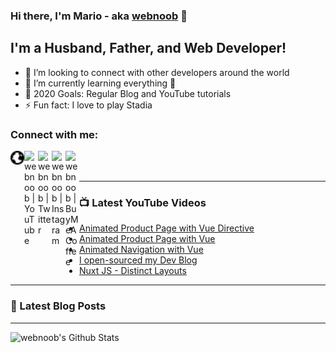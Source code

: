 ### Hi there, I'm Mario - aka [webnoob][website] 👋

## I'm a Husband, Father, and Web Developer!
- 👯 I’m looking to connect with other developers around the world
- 🌱 I’m currently learning everything 🤣
- 🥅 2020 Goals: Regular Blog and YouTube tutorials
- ⚡ Fun fact: I love to play Stadia

### Connect with me:

[<img align="left" alt="weboob.dev" width="22px" src="https://raw.githubusercontent.com/iconic/open-iconic/master/svg/globe.svg" />][website]
[<img align="left" alt="webnoob | YouTube" width="22px" src="https://cdn.jsdelivr.net/npm/simple-icons@v3/icons/youtube.svg" />][youtube]
[<img align="left" alt="webnoob | Twitter" width="22px" src="https://cdn.jsdelivr.net/npm/simple-icons@v3/icons/twitter.svg" />][twitter]
[<img align="left" alt="webnoob | Instagram" width="22px" src="https://cdn.jsdelivr.net/npm/simple-icons@v3/icons/instagram.svg" />][instagram]
[<img align="left" alt="webnoob | BuyMeACoffee" width="22px" src="https://cdn.jsdelivr.net/npm/simple-icons@3.3.0/icons/buymeacoffee.svg" />][buymeacoffee]

<br />
<br />

---

### 📺 Latest YouTube Videos
<!-- YOUTUBE:START -->
- [Animated Product Page with Vue Directive](https://www.youtube.com/watch?v=x__aHTNyu6E)
- [Animated Product Page with Vue](https://www.youtube.com/watch?v=shmZ9BLRD8o)
- [Animated Navigation with Vue](https://www.youtube.com/watch?v=P2axU4drFtw)
- [I open-sourced my Dev Blog](https://www.youtube.com/watch?v=vs56AaE-xEs)
- [Nuxt JS - Distinct Layouts](https://www.youtube.com/watch?v=xh_OrVwgh4M)
<!-- YOUTUBE:END -->

---

### 📕 Latest Blog Posts
<!-- BLOG-POST-LIST:START -->
<!-- BLOG-POST-LIST:END -->

---

<img align="left" alt="webnoob's Github Stats" src="https://github-readme-stats.vercel.app/api?username=webnoobcodes&show_icons=true&hide_border=true" />

[website]: https://webnoob.dev
[twitter]: https://twitter.com/webnoobcodes
[youtube]: https://youtube.com/webnoob
[instagram]: https://instagram.com/webnoobcodes
[buymeacoffee]: https://www.buymeacoffee.com/webnoob